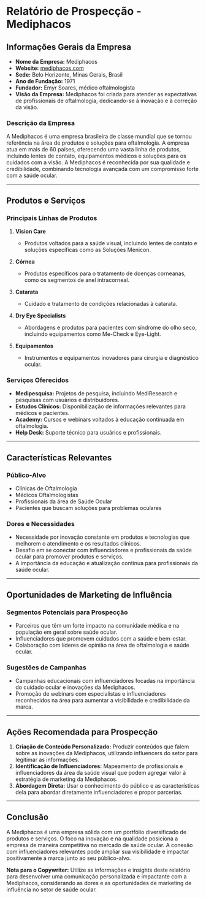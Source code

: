 # Relatório de Prospecção - Mediphacos

## Informações Gerais da Empresa
- **Nome da Empresa:** Mediphacos
- **Website:** [mediphacos.com](https://mediphacos.com/)
- **Sede:** Belo Horizonte, Minas Gerais, Brasil
- **Ano de Fundação:** 1971
- **Fundador:** Emyr Soares, médico oftalmologista
- **Visão da Empresa:** Mediphacos foi criada para atender as expectativas de profissionais de oftalmologia, dedicando-se à inovação e à correção da visão.

### Descrição da Empresa
A Mediphacos é uma empresa brasileira de classe mundial que se tornou referência na área de produtos e soluções para oftalmologia. A empresa atua em mais de 60 países, oferecendo uma vasta linha de produtos, incluindo lentes de contato, equipamentos médicos e soluções para os cuidados com a visão. A Mediphacos é reconhecida por sua qualidade e credibilidade, combinando tecnologia avançada com um compromisso forte com a saúde ocular.

---

## Produtos e Serviços
### Principais Linhas de Produtos
1. **Vision Care**
   - Produtos voltados para a saúde visual, incluindo lentes de contato e soluções específicas como as Soluções Menicon.
   
2. **Córnea**
   - Produtos específicos para o tratamento de doenças corneanas, como os segmentos de anel intracorneal.

3. **Catarata**
   - Cuidado e tratamento de condições relacionadas à catarata.
   
4. **Dry Eye Specialists**
   - Abordagens e produtos para pacientes com síndrome do olho seco, incluindo equipamentos como Me-Check e Eye-Light.

5. **Equipamentos**
   - Instrumentos e equipamentos inovadores para cirurgia e diagnóstico ocular.

### Serviços Oferecidos
- **Medipesquisa:** Projetos de pesquisa, incluindo MediResearch e pesquisas com usuários e distribuidores.
- **Estudos Clínicos:** Disponibilização de informações relevantes para médicos e pacientes.
- **Academy:** Cursos e webinars voltados à educação continuada em oftalmologia.
- **Help Desk:** Suporte técnico para usuários e profissionais.

---

## Características Relevantes
### Público-Alvo
- Clínicas de Oftalmologia
- Médicos Oftalmologistas
- Profissionais da área de Saúde Ocular
- Pacientes que buscam soluções para problemas oculares

### Dores e Necessidades
- Necessidade por inovação constante em produtos e tecnologias que melhorem o atendimento e os resultados clínicos.
- Desafio em se conectar com influenciadores e profissionais da saúde ocular para promover produtos e serviços.
- A importância da educação e atualização contínua para profissionais da saúde ocular.

---

## Oportunidades de Marketing de Influência
### Segmentos Potenciais para Prospecção
- Parceiros que têm um forte impacto na comunidade médica e na população em geral sobre saúde ocular.
- Influenciadores que promovem cuidados com a saúde e bem-estar.
- Colaboração com líderes de opinião na área de oftalmologia e saúde ocular.

### Sugestões de Campanhas
- Campanhas educacionais com influenciadores focadas na importância do cuidado ocular e inovações da Mediphacos.
- Promoção de webinars com especialistas e influenciadores reconhecidos na área para aumentar a visibilidade e credibilidade da marca.

---

## Ações Recomendada para Prospecção
1. **Criação de Conteúdo Personalizado:** Produzir conteúdos que falem sobre as inovações da Mediphacos, utilizando influencers do setor para legitimar as informações.
2. **Identificação de Influenciadores:** Mapeamento de profissionais e influenciadores da área da saúde visual que podem agregar valor à estratégia de marketing da Mediphacos.
3. **Abordagem Direta:** Usar o conhecimento do público e as características dela para abordar diretamente influenciadores e propor parcerias. 

---

## Conclusão
A Mediphacos é uma empresa sólida com um portfólio diversificado de produtos e serviços. O foco na inovação e na qualidade posiciona a empresa de maneira competitiva no mercado de saúde ocular. A conexão com influenciadores relevantes pode ampliar sua visibilidade e impactar positivamente a marca junto ao seu público-alvo.

**Nota para o Copywriter:** Utilize as informações e insights deste relatório para desenvolver uma comunicação personalizada e impactante com a Mediphacos, considerando as dores e as oportunidades de marketing de influência no setor de saúde ocular.
